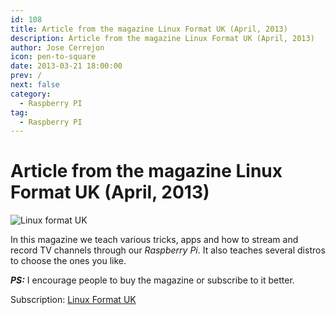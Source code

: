 ```yaml
---
id: 108
title: Article from the magazine Linux Format UK (April, 2013)
description: Article from the magazine Linux Format UK (April, 2013)
author: Jose Cerrejon
icon: pen-to-square
date: 2013-03-21 18:00:00
prev: /
next: false
category:
  - Raspberry PI
tag:
  - Raspberry PI
---
```


# Article from the magazine Linux Format UK (April, 2013)

![Linux format UK](/images/Linux_Format_UK_2013-04.jpg)

In this magazine we teach various tricks, apps and how to stream and record TV channels through our *Raspberry Pi*. It also teaches several distros to choose the ones you like.

***PS:*** I encourage people to buy the magazine or subscribe to it better.

Subscription: [Linux Format UK](http://www.myfavouritemagazines.co.uk/content/lp/linuxformat/)